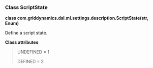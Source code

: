 ### Class ScriptState

**class com.griddynamics.dsl.ml.settings.description.ScriptState(str, Enum)**

Define a script state.

**Class attributes**   
> UNDEFINED = 1 
> 
> DEFINED = 2     
